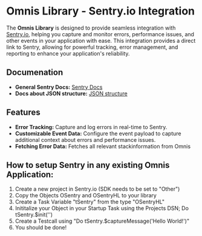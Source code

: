 # Omnis Library - Sentry.io Integration

The **Omnis Library** is designed to provide seamless integration with [Sentry.io](https://sentry.io/), helping you capture and monitor errors, performance issues, and other events in your application with ease. This integration provides a direct link to Sentry, allowing for powerful tracking, error management, and reporting to enhance your application's reliability.

## Documenation
- **General Sentry Docs:** [Sentry Docs](https://docs.sentry.io/)
- **Docs about JSON structure:** [JSON structure](https://develop.sentry.dev/sdk/data-model/event-payloads/)

## Features
- **Error Tracking:** Capture and log errors in real-time to Sentry.
- **Customizable Event Data:** Configure the event payload to capture additional context about errors and performance issues.
- **Fetching Error Data:** Fetches all relevant stackinformation from Omnis

## How to setup Sentry in any existing Omnis Application:

1. Create a new project in Sentry.io (SDK needs to be set to "Other")
2. Copy the Objects OSentry and OSentryHL to your library
3. Create a Task Variable "tSentry" from the type "OSentryHL"
4. Inititalize your Object in your Startup Task using the Projects DSN; Do tSentry.$init('<DSN>')
5. Create a Testcall using "Do tSentry.$captureMessage('Hello World!')"
6. You should be done!
